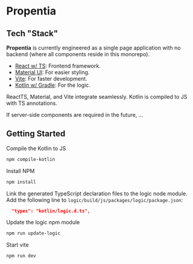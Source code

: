 # Propentia

## Tech "Stack"

**Propentia** is currently engineered as a single page application with no backend (where all components reside in this monorepo).

- [React w/ TS](https://reactjs.org/): Frontend framework.
- [Material UI](https://material-ui.com/): For easier styling.
- [Vite](https://vitejs.dev/): For faster development.
- [Kotlin w/ Gradle](https://kotlinlang.org/): For the logic.

ReactTS, Material, and Vite integrate seamlessly. Kotlin is compiled to JS with TS annotations.

If server-side components are required in the future, ...

## Getting Started
Compile the Kotlin to JS
```bash
npm compile-kotlin
```
Install NPM
```bash
npm install
```
Link the generated TypeScript declaration files to the logic node module.
Add the following line to `logic/build/js/packages/logic/package.json`:
```json
  "types": "kotlin/logic.d.ts",
```
Update the logic npm module
```bash
npm run update-logic
```
Start vite
```bash
npm run dev
```